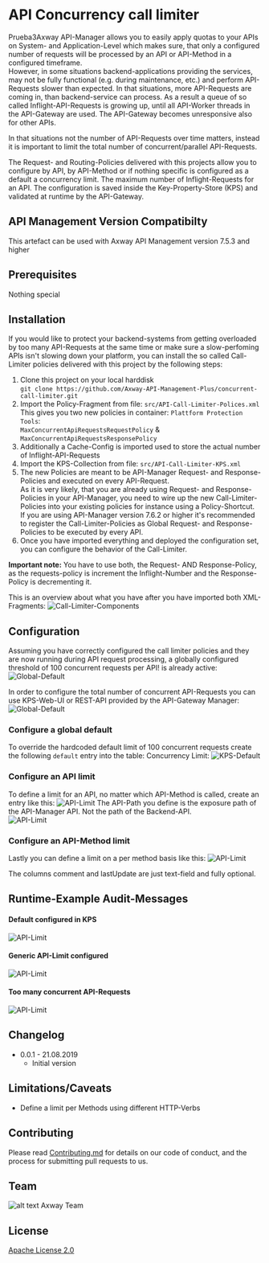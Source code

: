 
# API Concurrency call limiter

Prueba3Axway API-Manager allows you to easily apply quotas to your APIs on System- and Application-Level which makes sure, that
only a configured number of requests will be processed by an API or API-Method in a configured timeframe.  
However, in some situations backend-applications providing the services, may not be fully functional 
(e.g. during maintenance, etc.) and perform API-Requests slower than expected. In that situations, more API-Requests 
are coming in, than backend-service can process. As a result a queue of so called Inflight-API-Requests 
is growing up, until all API-Worker threads in the API-Gateway are used. The API-Gateway becomes unresponsive also for other APIs.    

In that situations not the number of API-Requests over time matters, instead it is important to 
limit the total number of concurrent/parallel API-Requests.  

The Request- and Routing-Policies delivered with this projects allow you to configure by API, by API-Method 
or if nothing specific is configured as a default a concurrency limit. The maximum number of Inflight-Requests for an API.
The configuration is saved inside the Key-Property-Store (KPS) and validated at runtime by the API-Gateway.  


## API Management Version Compatibilty
This artefact can be used with Axway API Management version 7.5.3 and higher

## Prerequisites
Nothing special

## Installation
If you would like to protect your backend-systems from getting overloaded by too many API-Requests at the same time or make sure a slow-perfoming APIs isn't slowing down your platform, you can install the so called Call-Limiter policies delivered with this project by the following steps:
1. Clone this project on your local harddisk  
`git clone https://github.com/Axway-API-Management-Plus/concurrent-call-limiter.git`
2. Import the Policy-Fragment from file: `src/API-Call-Limiter-Polices.xml`  
This gives you two new policies in container: `Plattform Protection Tools`:  
`MaxConcurrentApiRequestsRequestPolicy` & `MaxConcurrentApiRequestsResponsePolicy`  
3. Additionally a Cache-Config is imported used to store the actual number of Inflight-API-Requests  
4. Import the KPS-Collection from file: `src/API-Call-Limiter-KPS.xml`  
5. The new Policies are meant to be API-Manager Request- and Response-Policies and executed on every API-Request.   
As it is very likely, that you are already using Request- and Response-Policies in your API-Manager, 
you need to wire up the new Call-Limiter-Policies into your existing policies for instance using a 
Policy-Shortcut.   
If you are using API-Manager version 7.6.2 or higher it's recommended to register the Call-Limiter-Policies as 
Global Request- and Response-Policies to be executed by every API.  
6. Once you have imported everything and deployed the configuration set, you can configure the behavior of the Call-Limiter.  

__Important note:__ You have to use both, the Request- AND Response-Policy, as the requests-policy is increment 
the Inflight-Number and the Response-Policy is decrementing it.  

This is an overview about what you have after you have imported both XML-Fragments:
![Call-Limiter-Components](https://github.com/Axway-API-Management-Plus/concurrent-call-limiter/blob/master/images/API-Call-Limiter-Components.png)

## Configuration
Assuming you have correctly configured the call limiter policies and they are now running during API request processing, a globally configured threshold of 100 concurrent requests per API! is already active: 
![Global-Default](https://github.com/Axway-API-Management-Plus/concurrent-call-limiter/blob/master/images/call-limiter-default-limit-execution.png)

In order to configure the total number of concurrent API-Requests you can use KPS-Web-UI or REST-API provided by 
the API-Gateway Manager:
![Global-Default](https://github.com/Axway-API-Management-Plus/concurrent-call-limiter/blob/master/images/kps-collection-concurrency-limit.png)

### Configure a global default
To override the hardcoded default limit of 100 concurrent requests create the following `default` entry into the table: Concurrency Limit:
![KPS-Default](https://github.com/Axway-API-Management-Plus/concurrent-call-limiter/blob/master/images/kps-default-limit.png)

### Configure an API limit
To define a limit for an API, no matter which API-Method is called, create an entry like this:
![API-Limit](https://github.com/Axway-API-Management-Plus/concurrent-call-limiter/blob/master/images/sample-stockquote-limit.png)
The API-Path you define is the exposure path of the API-Manager API. Not the path of the Backend-API.  
![API-Limit](https://github.com/Axway-API-Management-Plus/concurrent-call-limiter/blob/master/images/api-exposure-path.png)  


### Configure an API-Method limit
Lastly you can define a limit on a per method basis like this:
![API-Limit](https://github.com/Axway-API-Management-Plus/concurrent-call-limiter/blob/master/images/sample-stockquote-current-limit.png)

The columns comment and lastUpdate are just text-field and fully optional.  

## Runtime-Example Audit-Messages  
#### Default configured in KPS  
![API-Limit](https://github.com/Axway-API-Management-Plus/concurrent-call-limiter/blob/master/images/audit_messages_kps_default.png)
#### Generic API-Limit configured    
![API-Limit](https://github.com/Axway-API-Management-Plus/concurrent-call-limiter/blob/master/images/audit_messages_api-limit.png)
#### Too many concurrent API-Requests    
![API-Limit](https://github.com/Axway-API-Management-Plus/concurrent-call-limiter/blob/master/images/audit_messages_too_many.png)

## Changelog
- 0.0.1 - 21.08.2019
  - Initial version


## Limitations/Caveats
- Define a limit per Methods using different HTTP-Verbs

## Contributing

Please read [Contributing.md](https://github.com/Axway-API-Management-Plus/Common/blob/master/Contributing.md) for details on our code of conduct, and the process for submitting pull requests to us.

## Team

![alt text][Axwaylogo] Axway Team

[Axwaylogo]: https://github.com/Axway-API-Management/Common/blob/master/img/AxwayLogoSmall.png  "Axway logo"


## License
[Apache License 2.0](/LICENSE)
